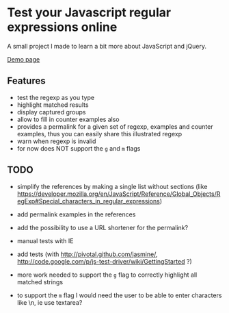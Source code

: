 Test your Javascript regular expressions online
===================================

A small project I made to learn a bit more about JavaScript and jQuery.

[Demo page](http://florent2.github.com/test-regexp-online/)

Features
--------
* test the regexp as you type
* highlight matched results
* display captured groups
* allow to fill in counter examples also
* provides a permalink for a given set of regexp, examples and counter examples, thus you can easily share this illustrated regexp
* warn when regexp is invalid
* for now does NOT support the `g` and `m` flags

TODO
----

* simplify the references by making a single list without sections (like https://developer.mozilla.org/en/JavaScript/Reference/Global_Objects/RegExp#Special_characters_in_regular_expressions)
* add permalink examples in the references

* add the possibility to use a URL shortener for the permalink?

* manual tests with IE

* add tests (with http://pivotal.github.com/jasmine/, http://code.google.com/p/js-test-driver/wiki/GettingStarted ?)

* more work needed to support the `g` flag to correctly highlight all matched strings
* to support the `m` flag I would need the user to be able to enter characters like \n, ie use textarea?